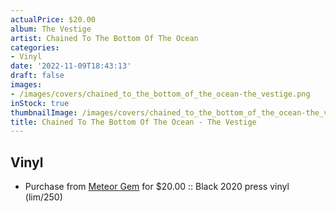 ```yaml
---
actualPrice: $20.00
album: The Vestige
artist: Chained To The Bottom Of The Ocean
categories:
- Vinyl
date: '2022-11-09T18:43:13'
draft: false
images:
- /images/covers/chained_to_the_bottom_of_the_ocean-the_vestige.png
inStock: true
thumbnailImage: /images/covers/chained_to_the_bottom_of_the_ocean-the_vestige-thumb.png
title: Chained To The Bottom Of The Ocean - The Vestige
---
```


## Vinyl
* Purchase from [Meteor Gem](https://meteor-gem.com/products/chained-to-the-bottom-of-the-ocean-the-vestige-2xlp) for $20.00 :: Black 2020 press vinyl (lim/250)
